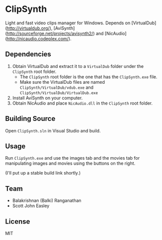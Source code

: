 # ClipSynth
Light and fast video clips manager for Windows. Depends on
[VirtualDub] (http://virtualdub.org/),
[AviSynth] (http://sourceforge.net/projects/avisynth2/) and
[NicAudio] (http://nicaudio.codeplex.com/).

## Dependencies
1. Obtain VirtualDub and extract it to a `VirtualDub` folder under the `ClipSynth` root folder.
	* The `ClipSynth` root folder is the one that has the `ClipSynth.exe` file.
	* Make sure the VirtualDub files are named `ClipSynth/VirtualDub/vdub.exe` and `ClipSynth/VirtualDub/VirtualDub.exe`
2. Install AviSynth on your computer.
3. Obtain NicAudio and place `NicAudio.dll` in the `ClipSynth` root folder.

## Building Source
Open `ClipSynth.sln` in Visual Studio and build.

## Usage
Run `ClipSynth.exe` and use the images tab and the movies tab for manipulating images and movies using the buttons on the right.

(I'll put up a stable build link shortly.)

## Team
* Balakrishnan (Balki) Ranganathan
* Scott John Easley

## License
MIT